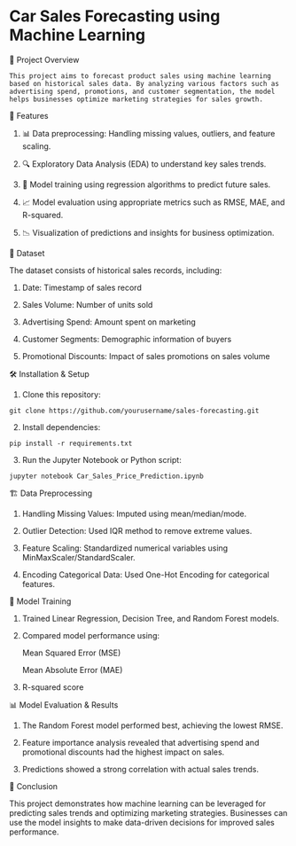 # Car Sales Forecasting using Machine Learning

📌 Project Overview

    This project aims to forecast product sales using machine learning based on historical sales data. By analyzing various factors such as advertising spend, promotions, and customer segmentation, the model helps businesses optimize marketing strategies for sales growth.

🚀 Features

1. 📊 Data preprocessing: Handling missing values, outliers, and feature scaling.

2. 🔍 Exploratory Data Analysis (EDA) to understand key sales trends.

3. 🤖 Model training using regression algorithms to predict future sales.

4. 📈 Model evaluation using appropriate metrics such as RMSE, MAE, and R-squared.

5. 📉 Visualization of predictions and insights for business optimization.

📂 Dataset

The dataset consists of historical sales records, including:

1. Date: Timestamp of sales record

2. Sales Volume: Number of units sold

3. Advertising Spend: Amount spent on marketing

4. Customer Segments: Demographic information of buyers

5. Promotional Discounts: Impact of sales promotions on sales volume

🛠 Installation & Setup

1. Clone this repository:

```git clone https://github.com/yourusername/sales-forecasting.git```

2. Install dependencies:

```pip install -r requirements.txt```

3. Run the Jupyter Notebook or Python script:

```jupyter notebook Car_Sales_Price_Prediction.ipynb```

🏗 Data Preprocessing

1. Handling Missing Values: Imputed using mean/median/mode.

2. Outlier Detection: Used IQR method to remove extreme values.

3. Feature Scaling: Standardized numerical variables using MinMaxScaler/StandardScaler.

4. Encoding Categorical Data: Used One-Hot Encoding for categorical features.

🤖 Model Training

1. Trained Linear Regression, Decision Tree, and Random Forest models.

2. Compared model performance using:

      Mean Squared Error (MSE)

      Mean Absolute Error (MAE)

3. R-squared score

📊 Model Evaluation & Results

1. The Random Forest model performed best, achieving the lowest RMSE.

2. Feature importance analysis revealed that advertising spend and promotional discounts had the highest impact on sales.

3. Predictions showed a strong correlation with actual sales trends.

🎯 Conclusion

This project demonstrates how machine learning can be leveraged for predicting sales trends and optimizing marketing strategies. Businesses can use the model insights to make data-driven decisions for improved sales performance.
